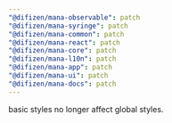 ```yaml
---
"@difizen/mana-observable": patch
"@difizen/mana-syringe": patch
"@difizen/mana-common": patch
"@difizen/mana-react": patch
"@difizen/mana-core": patch
"@difizen/mana-l10n": patch
"@difizen/mana-app": patch
"@difizen/mana-ui": patch
"@difizen/mana-docs": patch
---
```


basic styles no longer affect global styles.
